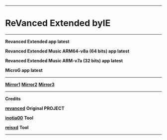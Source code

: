 **********************************
# ReVanced Extended **byIE**
**********************************
**Revanced Extended app latest**

**Revanced Extended Music ARM64-v8a (64 bits) app latest**

**Revanced Extended Music ARM-v7a (32 bits) app latest**

**MicroG app latest**
**********************************
**[Mirror1](https://sourceforge.net/projects/revancedextended-byie)**
**[Mirror2](https://archive.org/details/revancedextended-all-latest_ByIE)**
**[Mirror3](https://www.mediafire.com/folder/qimr3lkan2vma/RevancedExtended_byIE)**
**********************************
**Credits**

**[revanced](https://github.com/revanced)** **Original PROJECT**

**[inotia00](https://github.com/inotia00/rvx-builder)** **Tool**

**[reisxd](https://github.com/reisxd/revanced-builder)** **Tool**
**********************************
